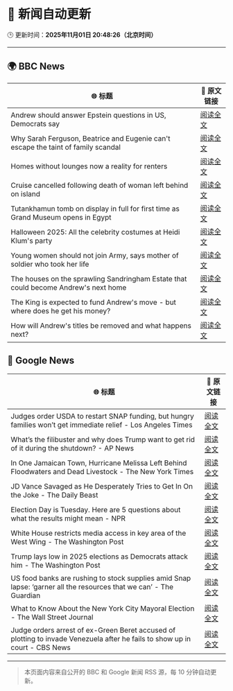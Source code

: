 # 🧠 新闻自动更新

🕒 更新时间：**2025年11月01日 20:48:26（北京时间）**

---

## 🌍 BBC News

| 🌐 标题 | 🔗 原文链接 |
|--------|-------------|
| Andrew should answer Epstein questions in US, Democrats say | [阅读全文](https://www.bbc.com/news/articles/c3dnnpvjkjvo?at_medium=RSS&at_campaign=rss) |
| Why Sarah Ferguson, Beatrice and Eugenie can't escape the taint of family scandal | [阅读全文](https://www.bbc.com/news/articles/cy8vrzpgxnro?at_medium=RSS&at_campaign=rss) |
| Homes without lounges now a reality for renters | [阅读全文](https://www.bbc.com/news/articles/c93063q2lzeo?at_medium=RSS&at_campaign=rss) |
| Cruise cancelled following death of woman left behind on island | [阅读全文](https://www.bbc.com/news/articles/c5y44ly3vg2o?at_medium=RSS&at_campaign=rss) |
| Tutankhamun tomb on display in full for first time as Grand Museum opens in Egypt | [阅读全文](https://www.bbc.com/news/articles/ckg4q403rpzo?at_medium=RSS&at_campaign=rss) |
| Halloween 2025: All the celebrity costumes at Heidi Klum's party | [阅读全文](https://www.bbc.com/news/articles/c4gpwn5v072o?at_medium=RSS&at_campaign=rss) |
| Young women should not join Army, says mother of soldier who took her life | [阅读全文](https://www.bbc.com/news/articles/cy8vv5q2nw4o?at_medium=RSS&at_campaign=rss) |
| The houses on the sprawling Sandringham Estate that could become Andrew's next home | [阅读全文](https://www.bbc.com/news/articles/c201zvrpvw9o?at_medium=RSS&at_campaign=rss) |
| The King is expected to fund Andrew's move - but where does he get his money? | [阅读全文](https://www.bbc.com/news/articles/cwy5lzq94gqo?at_medium=RSS&at_campaign=rss) |
| How will Andrew's titles be removed and what happens next? | [阅读全文](https://www.bbc.com/news/articles/c5ylk9r336zo?at_medium=RSS&at_campaign=rss) |

## 📰 Google News

| 🌐 标题 | 🔗 原文链接 |
|--------|-------------|
| Judges order USDA to restart SNAP funding, but hungry families won’t get immediate relief - Los Angeles Times | [阅读全文](https://news.google.com/rss/articles/CBMingFBVV95cUxNR3JRM2VwVW1jSEdUUDk3VzAwN0dqZ3J2S0xnTk81SGVRczZ1cklkblBGTmpTWFVJbGZCUVNSMXdoM0dVZFJ5eU83Y2tDUExqdnRSVVl2aUp4OWRNTzFmX2RmNm9tdG5NNk9SMF9ZZWVVRXFHODNuZTRvQUxGaFVLOHcwSEg3YzhkQUNZOERoUHZYbk9UeXl0Nk9LcG1nQQ?oc=5) |
| What’s the filibuster and why does Trump want to get rid of it during the shutdown? - AP News | [阅读全文](https://news.google.com/rss/articles/CBMimgFBVV95cUxPOUhRQy1tUkJ5ZERsb1lPQ0hIZGJmQVVGNENnZGUxNUNWNHl2OG1sNXdDT2d3bm9FMUphcC1xVEptS0x1b0RnOW5RZVJGNXFzRWxqc3p6elRlWXI5S0dpWE8wRDFpSlJQTHcxNnNVTWxLelRoX3lCZUtid3U3VjFLZXNldDY1emxlSUJjMm5PWmc4YnJfek1TTnJn?oc=5) |
| In One Jamaican Town, Hurricane Melissa Left Behind Floodwaters and Dead Livestock - The New York Times | [阅读全文](https://news.google.com/rss/articles/CBMikwFBVV95cUxQaUs0bmNXeFFZTGJtRTAzaEZpdm1TM0NFSTNmNVBaVF95RTJiUlQxUTJTNFpOam9RMXhoU28tVUNUQ1BfRUwxQXpwUGJYZUJITHFMSWN3clBsNEczVmJpTTRaVW1uYl9MZXFob3hIOERlTkdVX3NSS19DMGwwY0RvRmFyR2xmZXJZdGpoOVhBb3NvMzA?oc=5) |
| JD Vance Savaged as He Desperately Tries to Get In On the Joke - The Daily Beast | [阅读全文](https://news.google.com/rss/articles/CBMimAFBVV95cUxNYURvcE9LejBKTmY5SnNFeXFJVDVPLXlDVGZxajRmNVlBXzh1OUdCNmdxS2RoeDY4UGktT2xjREJOd19fd3ZvcWt1bGJ1N3ZzTWNjZjJzUy1wRVl6T1JJWEVhU09sbEc3ZnJFUWFFa0RNem9BUW15Um1vNElVQ3NPTVQ5d29kN0NsTkp3Y0xjTWp3eFJ3T3Fhaw?oc=5) |
| Election Day is Tuesday. Here are 5 questions about what the results might mean - NPR | [阅读全文](https://news.google.com/rss/articles/CBMigAFBVV95cUxOai1yWFJRQzNaZVZQN2RvdXh6OExrSGoxVEdtNmpSblNXam5sVFZMaExodDBTVWpnWGp1YTFIa2libUhkZ0hFZVRvbXNKQWFzczI1RDFsNWhqc0VYQkZjdkxMNEJURWpuLXhpa012U2hNQ3U3dVAwLUpWWUpRTWl5dw?oc=5) |
| White House restricts media access in key area of the West Wing - The Washington Post | [阅读全文](https://news.google.com/rss/articles/CBMijwFBVV95cUxQUWRINXVKLXNkbjJKUWhKZVF1clZuQUxGRVZQalAxRHl1S2wtTHpzQUxlamIwYXNzZXFaU2VjNFZTODJRSmE1MU96c0hWS3JwbWRlYm00NjZLQ3p3OXp1cG9oYUdiTTJqWmhqWm5WcDRobmpyM3BocGo4dDJHTlBQTHZ2WHVCRXNkQUJiLWhyMA?oc=5) |
| Trump lays low in 2025 elections as Democrats attack him - The Washington Post | [阅读全文](https://news.google.com/rss/articles/CBMingFBVV95cUxNTnVISnV1eXc3MDlvVXVZcHlWbUFRNmtiNzFjNnktWFdabGZsTXBYenNsdHpUek1UR2t6QTB4X0xWR282SXZ6UUt3aTF4SV9yeTE4OXFRdVlRZHdoTTl2S2lvcmdtTVlOcElIbWMzbnh3Qks4WVFadEVZc2p4dExrenlJZTN6UHU4WUYtbE1BMHdoQjVxcDVFNVRBSmI1QQ?oc=5) |
| US food banks are rushing to stock supplies amid Snap lapse: ‘garner all the resources that we can’ - The Guardian | [阅读全文](https://news.google.com/rss/articles/CBMijgFBVV95cUxQVEJGVkxpQ2NyMTZvVTFUMlZLajNyZEI4Uk0yWDdydVNFZDJueXBic0FpZnE3cFVvSF9YQlVUQm9rY0FQaEFDODBxUzhCZHE5M2lKV3VoODA0SFVTdEZ5d3VXcW9pSE5BaDhYUEJJU1dtbmhuUUJlRXFzdXUwLVpvS1EtNU5uZFZYaWd5NVdB?oc=5) |
| What to Know About the New York City Mayoral Election - The Wall Street Journal | [阅读全文](https://news.google.com/rss/articles/CBMihAFBVV95cUxQdVZ0MW9FTDJWcG9IVUN6d2dSSUhZbmJ4Wkdmd2dYSmdKaGhMM0pobmF5R3VFUjZoX3BROWRQai1fS2VyNThTQlpFaEVfRmlNaHZmcU9TNEpWWG5NbTg1cUJ4Vm1CMHpuMUVibGdFVXoyMGV2Zkh3Qzd2YVRkN3Qwa25ubEg?oc=5) |
| Judge orders arrest of ex-Green Beret accused of plotting to invade Venezuela after he fails to show up in court - CBS News | [阅读全文](https://news.google.com/rss/articles/CBMioAFBVV95cUxNcUwzckxWSUVYZEtNdFNnYjNXU2dVNnhyNTJicGVacGUxVm9FcnFZVHljdUROdXdxN00wdjRhZDBiZ2JGM2RHODhJcVh0STIxU2NocXNXOU5QaEs3VUhnUjNtYkc5U1hRWmRoRHZsRlAzaGg1WFpjVEZ6X1EtUndZdjRVX0pCSS1uQmtUbVdmY0FXZXNBRENmeWhKMFRaRlFV0gGmAUFVX3lxTFAzMk40MF9RNUs1Z1cyT3lwNVJISDlKcVdESmNGNVpHVFdlRTF1cVd3aFhvc2JINFp4VTMwUzdKUWFiOEhxNlNDcW15ZFZPbFZQTlByWW15ZEtMRW82OHZjVTBfLV9MQVFMYmszSjZhR21SSzl5UzFnMkV5S2UxQlJZRUdUeHc4LVhUbkUxa21oZVo4Qy03VzM4OU50R2dobDBabFFjT1E?oc=5) |

---
> 本页面内容来自公开的 BBC 和 Google 新闻 RSS 源，每 10 分钟自动更新。